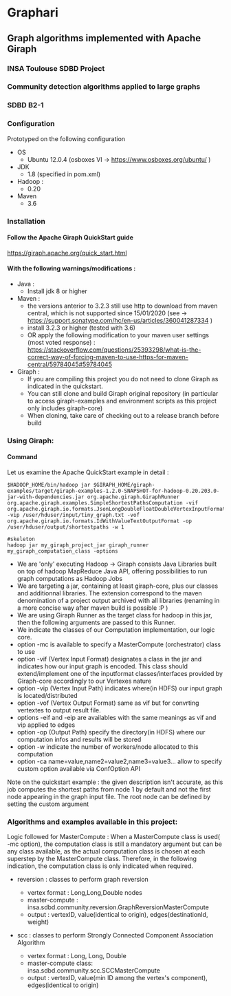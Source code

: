 # Graphari
## Graph algorithms implemented with Apache Giraph
### INSA Toulouse SDBD Project
### Community detection algorithms applied to large graphs
### SDBD B2-1

### Configuration

Prototyped on the following configuration

- OS
  + Ubuntu 12.0.4 (osboxes VI -> https://www.osboxes.org/ubuntu/ )
- JDK
  + 1.8 (specified in pom.xml)
- Hadoop : 
  + 0.20
- Maven
  + 3.6

### Installation

#### Follow the Apache Giraph QuickStart guide 
https://giraph.apache.org/quick_start.html
#### With the following warnings/modifications :

- Java :
  + Install jdk 8 or higher
- Maven :
  + the versions anterior to 3.2.3 still use http to download from maven central, which is not supported since 15/01/2020 (see -> https://support.sonatype.com/hc/en-us/articles/360041287334 )
  + install 3.2.3 or higher (tested with 3.6)
  + OR apply the following modification to your maven user settings (most voted response) : https://stackoverflow.com/questions/25393298/what-is-the-correct-way-of-forcing-maven-to-use-https-for-maven-central/59784045#59784045
- Giraph : 
  + If you are compiling this project you do not need to clone Giraph as indicated in the quickstart.
  + You can still clone and build Giraph original repository (in particular to access giraph-examples and environment scripts as this project only includes giraph-core)
  + When cloning, take care of checking out to a release branch before build
  
### Using Giraph:
#### Command
Let us examine the Apache QuickStart example in detail :

```
$HADOOP_HOME/bin/hadoop jar $GIRAPH_HOME/giraph-examples/target/giraph-examples-1.2.0-SNAPSHOT-for-hadoop-0.20.203.0-jar-with-dependencies.jar org.apache.giraph.GiraphRunner org.apache.giraph.examples.SimpleShortestPathsComputation -vif org.apache.giraph.io.formats.JsonLongDoubleFloatDoubleVertexInputFormat -vip /user/hduser/input/tiny_graph.txt -vof org.apache.giraph.io.formats.IdWithValueTextOutputFormat -op /user/hduser/output/shortestpaths -w 1
```

```
#skeleton
hadoop jar my_giraph_project_jar giraph_runner my_giraph_computation_class -options
```

+ We are 'only' executing Hadoop -> Giraph consists Java Libraries built on top of hadoop MapReduce Java API, offering possibilities to run graph computations as Hadoop Jobs
+ We are targeting a jar, containing at least giraph-core, plus our classes and additionnal libraries. The extension correspond to the maven denomination of a project output archived with all libraries (renaming in a more concise way after maven build is possible :P )
+ We are using Giraph Runner as the target class for hadoop in this jar, then the following arguments are passed to this Runner.
+ We indicate the classes of our Computation implementation, our logic core.
+ option -mc is available to specify a MasterCompute (orchestrator) class to use
+ option -vif (Vertex Input Format) designates a class in the jar and indicates how our input graph is encoded. This class should extend/implement one of the inputformat classes/interfaces provided by Giraph-core accordingly to our Vertexes nature
+ option -vip (Vertex Input Path) indicates where(in HDFS) our input graph is located/distributed
+ option -vof (Vertex Output Format) same as vif but for convrting vertextes to output result file.
+ options -eif and -eip are availables with the same meanings as vif and vip applied to edges
+ option -op (Output Path) specify the directory(in HDFS) where our computation infos and results will be stored
+ option -w indicate the number of workers/node allocated to this computation
+ option -ca name=value,name2=value2,name3=value3... allow to specify custom option available via ConfOption API

Note on the quickstart example : the given description isn't accurate, as this job computes the shortest paths from node 1 by default and not the first node appearing in the graph input file. The root node can be defined by setting the custom argument 


### Algorithms and examples available in this project:

Logic followed for MasterCompute : When a MasterCompute class is used( -mc option), the computation class is still a mandatory argument but can be any class available, as the actual computation class is chosen at each superstep by the MasterCompute class. Therefore, in the following indication, the computation class is only indicated when required.

- reversion : classes to perform graph reversion
	+ vertex format : Long,Long,Double nodes 
	+ master-compute : insa.sdbd.community.reversion.GraphReversionMasterCompute
	+ output : vertexID, value(identical to origin), edges(destinationId, weight)
	
- scc : classes to perform Strongly Connected Component Association Algorithm
	+ vertex format : Long, Long, Double
	+ master-compute class:  insa.sdbd.community.scc.SCCMasterCompute
	+ output : vertexID, value(min ID among the vertex's component), edges(identical to origin)
